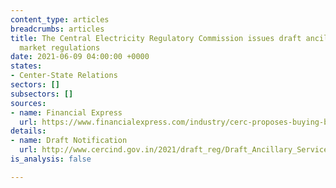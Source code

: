 ```yaml
---
content_type: articles
breadcrumbs: articles
title: The Central Electricity Regulatory Commission issues draft ancillary services
  market regulations
date: 2021-06-09 04:00:00 +0000
states:
- Center-State Relations
sectors: []
subsectors: []
sources:
- name: Financial Express
  url: https://www.financialexpress.com/industry/cerc-proposes-buying-balancing-power-from-spot-markets/2263227/
details:
- name: Draft Notification
  url: http://www.cercind.gov.in/2021/draft_reg/Draft_Ancillary_Services_Regulations.pdf
is_analysis: false

---
```

